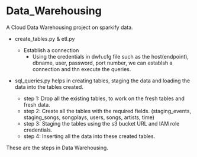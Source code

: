 # Data_Warehousing
A Cloud Data Warehousing project on sparkify data.

 - create_tables.py & etl.py
   - Establish a connection
     - Using the credentials in dwh.cfg file such as the host(endpoint), dbname, user, password, port number, we can establsh a connection and thn execute the queries.

 - sql_queries.py helps in creating tables, staging the data and loading the data into the tables created.
   - step 1: Drop all the existing tables, to work on the fresh tables and fresh data.
   - step 2: Create all the tables with the required fields. (staging_events, staging_songs, songplays, users, songs, artists, time)
   - step 3: Staging the tables using the s3 bucket URL and IAM role credentials.
   - step 4: Inserting all the data into these created tables.

These are the steps in Data Warehousing.
